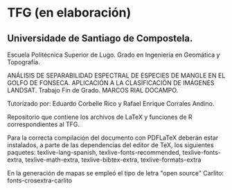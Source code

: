 # TFG (en elaboración)
Universidade de Santiago de Compostela.
-----
Escuela Politécnica Superior de Lugo.
Grado en Ingeniería en Geomática y Topografía.

ANÁLISIS DE SEPARABILIDAD ESPECTRAL DE ESPECIES DE MANGLE EN EL GOLFO DE FONSECA. APLICACIÓN A LA CLASIFICACIÓN DE IMÁGENES LANDSAT.
Trabajo Fin de Grado. MARCOS RIAL DOCAMPO.

Tutorizado por: Eduardo Corbelle Rico y Rafael Enrique Corrales Andino.

Repositorio que contiene los archivos de LaTeX y funciones de R correspondientes al TFG.

Para la correcta compilación del documento con PDFLaTeX deberán estar instalados, a parte de las dependencias del editor de TeX, los siguientes paquetes:
texlive-lang-spanish,
texlive-fonts-recommended,
texlive-fonts-extra,
texlive-math-extra,
texlive-bibtex-extra,
texlive-formats-extra

En la generación de mapas se empleó el tipo de letra "open source" Carlito:
fonts-crosextra-carlito